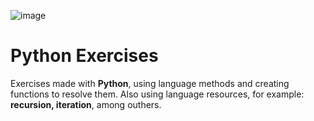 ![image](https://user-images.githubusercontent.com/67069510/113523938-a1096780-9581-11eb-8090-2dd143490bfa.png)
# __Python Exercises__
 Exercises made with __Python__, using language methods and creating functions to resolve them. Also using language resources, for example: __recursion, iteration__, among outhers.
